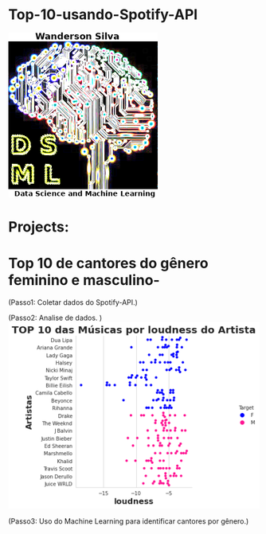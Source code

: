 # Top-10-usando-Spotify-API
![](image/SloganWanderson.png)

# Projects:
  # Top 10 de cantores do gênero feminino e masculino-
  (Passo1: Coletar dados do Spotify-API.)
  
  (Passo2: Analise de dados. )
  ![](Image/loudness.png)
  
  (Passo3: Uso do Machine Learning para identificar cantores por gênero.)

